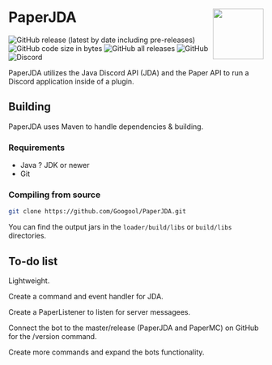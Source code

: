 # PaperJDA <img align="right" width="100" height="100" src="https://user-images.githubusercontent.com/56870446/189651634-68f50fb8-0175-4aec-8f65-a2cf7532a2ae.png">

<p align="left">
<img alt="GitHub release (latest by date including pre-releases)" src="https://img.shields.io/github/v/release/Googool/PaperJDA?include_prereleases&style=flat-square">
<img alt="GitHub code size in bytes" src="https://img.shields.io/github/languages/code-size/Googool/PaperJDA?style=flat-square">
<img alt="GitHub all releases" src="https://img.shields.io/github/downloads/Googool/PaperJDA/total?style=flat-square">
<img alt="GitHub" src="https://img.shields.io/github/license/Googool/PaperJDA?style=flat-square">
<img alt="Discord" src="https://img.shields.io/discord/1015360569399844946?style=flat-square">
</p>

PaperJDA utilizes the Java Discord API (JDA) and the Paper API to run a Discord application inside of a plugin.

## Building
PaperJDA uses Maven to handle dependencies & building.

### Requirements

- Java ? JDK or newer
- Git

### Compiling from source

```bash
git clone https://github.com/Googool/PaperJDA.git
```

You can find the output jars in the `loader/build/libs` or `build/libs` directories.


## To-do list
Lightweight.

Create a command and event handler for JDA.

Create a PaperListener to listen for server messagees.

Connect the bot to the master/release (PaperJDA and PaperMC) on GitHub for the /version command.

Create more commands and expand the bots functionality.
